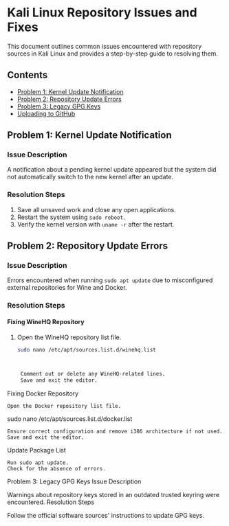 # Kali Linux Repository Issues and Fixes

This document outlines common issues encountered with repository sources in Kali Linux and provides a step-by-step guide to resolving them.

## Contents

- [Problem 1: Kernel Update Notification](#problem-1-kernel-update-notification)
- [Problem 2: Repository Update Errors](#problem-2-repository-update-errors)
- [Problem 3: Legacy GPG Keys](#problem-3-legacy-gpg-keys)
- [Uploading to GitHub](#uploading-to-github)

## Problem 1: Kernel Update Notification

### Issue Description
A notification about a pending kernel update appeared but the system did not automatically switch to the new kernel after an update.

### Resolution Steps
1. Save all unsaved work and close any open applications.
2. Restart the system using `sudo reboot`.
3. Verify the kernel version with `uname -r` after the restart.

## Problem 2: Repository Update Errors

### Issue Description
Errors encountered when running `sudo apt update` due to misconfigured external repositories for Wine and Docker.

### Resolution Steps

#### Fixing WineHQ Repository
1. Open the WineHQ repository list file.
   ```bash
   sudo nano /etc/apt/sources.list.d/winehq.list



    Comment out or delete any WineHQ-related lines.
    Save and exit the editor.

Fixing Docker Repository

    Open the Docker repository list file.


sudo nano /etc/apt/sources.list.d/docker.list


    Ensure correct configuration and remove i386 architecture if not used.
    Save and exit the editor.

Update Package List

    Run sudo apt update.
    Check for the absence of errors.

Problem 3: Legacy GPG Keys
Issue Description

Warnings about repository keys stored in an outdated trusted keyring were encountered.
Resolution Steps

Follow the official software sources' instructions to update GPG keys.
